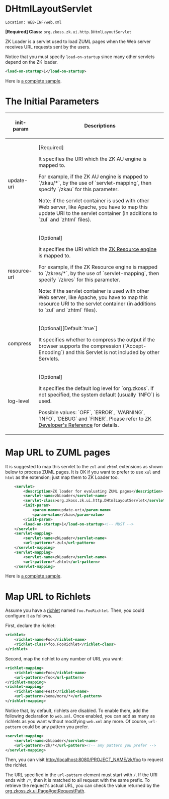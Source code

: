 # DHtmlLayoutServlet

`Location: WEB-INF/web.xml`

**\[Required\] Class:**
`org.zkoss.zk.ui.http.DHtmlLayoutServlet`

ZK Loader is a servlet used to load ZUML pages when the Web server
receives URL requests sent by the users.

Notice that you must specify `load-on-startup` since many other servlets
depend on the ZK loader.

```xml
<load-on-startup>1</load-on-startup>
```

Here is [a complete sample]({{site.baseurl}}/zk_config_ref/sample_of_web.xml).

# The Initial Parameters

<table>
<thead>
<tr class="header">
<th><center>
<p>init-param</p>
</center></th>
<th><center>
<p>Descriptions</p>
</center></th>
</tr>
</thead>
<tbody>
<tr class="odd">
<td><p>update-uri</p></td>
<td><p>[Required]</p>
<p>It specifies the URI which the ZK AU engine is mapped to.</p>
<p>For example, if the ZK AU engine is mapped to `/zkau/*`,
by the use of `servlet-mapping`, then specify
`/zkau` for this parameter.</p>
<p>Note: if the servlet container is used with other Web server, like
Apache, you have to map this update URI to the servlet container (in
additions to `zul` and `zhtml` files).</p></td>
</tr>
<tr class="even">
<td><p>resource-uri</p></td>
<td><p>[Optional]</p>
<p>It specifies the URI which the <a
href="{{site.baseUrl}}/zk_config_ref/ZK_Resource_Engine"
title="wikilink"> ZK Resource engine</a> is mapped to.</p>
<p>For example, if the ZK Resource engine is mapped to
`/zkres/*`, by the use of `servlet-mapping`, then
specify `/zkres` for this parameter.</p>
<p>Note: if the servlet container is used with other Web server, like
Apache, you have to map this resource URI to the servlet container (in
additions to `zul` and `zhtml` files).</p></td>
</tr>
<tr class="odd">
<td><p>compress</p></td>
<td><p>[Optional][Default:`true`]</p>
<p>It specifies whether to compress the output if the browser supports
the compression (`Accept-Encoding`) and this Servlet is not
included by other Servlets.</p></td>
</tr>
<tr class="even">
<td><p>log-level</p></td>
<td><p>[Optional]</p>
<p>It specifies the default log level for `org.zkoss`. If not
specified, the system default (usually `INFO`) is used.</p>
<p>Possible values: `OFF`, `ERROR`,
`WARNING`, `INFO`, `DEBUG` and
`FINER`. Please refer to <a
href="ZK_Developer&#39;s_Reference/Supporting_Utilities/Logger"
title="wikilink">ZK Developer's Reference</a> for details.</p></td>
</tr>
</tbody>
</table>

# Map URL to ZUML pages

It is suggested to map this servlet to the `zul` and `zhtml` extensions
as shown below to process ZUML pages. It is OK if you want to prefer to
use `xul` and `html` as the extension; just map them to ZK Loader too.

```xml
    <servlet>
        <description>ZK loader for evaluating ZUML pages</description>
        <servlet-name>zkLoader</servlet-name>
        <servlet-class>org.zkoss.zk.ui.http.DHtmlLayoutServlet</servlet-class>
        <init-param>
            <param-name>update-uri</param-name>
            <param-value>/zkau</param-value>
        </init-param>
        <load-on-startup>1</load-on-startup><!-- MUST -->
    </servlet>
    <servlet-mapping>
        <servlet-name>zkLoader</servlet-name>
        <url-pattern>*.zul</url-pattern>
    </servlet-mapping>
    <servlet-mapping>
        <servlet-name>zkLoader</servlet-name>
        <url-pattern>*.zhtml</url-pattern>
    </servlet-mapping>
```

Here is [a complete sample]({{site.baseurl}}/zk_config_ref/sample_of_web.xml).

# Map URL to Richlets

Assume you have a
[richlet]({{site.baseurl}}/zk_dev_ref/ui_composing/richlet)
named `foo.FooRichlet`. Then, you could configure it as follows.

First, declare the richlet:

```xml
<richlet>
    <richlet-name>Foo</richlet-name>
    <richlet-class>foo.FooRichlet</richlet-class>
</richlet>
```

Second, map the richlet to any number of URL you want:

```xml
<richlet-mapping>
    <richlet-name>Foo</richlet-name>
    <url-pattern>/foo</url-pattern>
</richlet-mapping>
<richlet-mapping>
    <richlet-name>Fest</richlet-name>
    <url-pattern>/some/more/*</url-pattern>
</richlet-mapping>
```

Notice that, by default, richlets are disabled. To enable them, add the
following declaration to `web.xml`. Once enabled, you can add as many as
richlets as you want without modifying `web.xml` any more. Of course,
`url-pattern` could be any pattern you prefer.

```xml
<servlet-mapping>
    <servlet-name>zkLoader</servlet-name>
    <url-pattern>/zk/*</url-pattern><!-- any pattern you prefer -->
</servlet-mapping>
```

Then, you can visit
[<http://localhost:8080/PROJECT_NAME/zk/foo>](http://localhost:8080/PROJECT_NAME/zk/test)
to request the richlet.

The URL specified in the `url-pattern` element must start with `/`. If
the URI ends with `/*`, then it is matched to all request with the same
prefix. To retrieve the request's actual URL, you can check the value
returned by the
[org.zkoss.zk.ui.Page#getRequestPath](https://www.zkoss.org/javadoc/latest/zk/org/zkoss/zk/ui/Page.html#getRequestPath).


